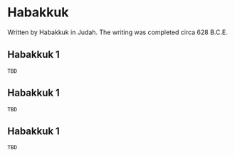 # Habakkuk

Written by Habakkuk in Judah. The writing was completed circa 628 B.C.E.

## Habakkuk 1

```
TBD
```


## Habakkuk 1

```
TBD
```


## Habakkuk 1

```
TBD
```


